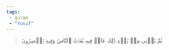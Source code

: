 ```yaml
---
tags: 
 - quran 
 - "Yusuf"
---
```


> ثُمَّ يَأۡتِي مِنۢ بَعۡدِ ذَٰلِكَ عَامٞ فِيهِ يُغَاثُ ٱلنَّاسُ وَفِيهِ يَعۡصِرُونَ
